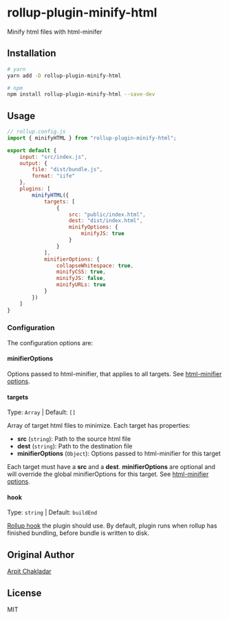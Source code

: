 # rollup-plugin-minify-html

Minify html files with html-minifer

## Installation

```bash
# yarn
yarn add -D rollup-plugin-minify-html

# npm
npm install rollup-plugin-minify-html --save-dev
```

## Usage

```js
// rollup.config.js
import { minifyHTML } from "rollup-plugin-minify-html";

export default {
	input: "src/index.js",
	output: {
		file: "dist/bundle.js",
		format: "iife"
	},
	plugins: [
		minifyHTML({
			targets: [
				{
					src: "public/index.html",
					dest: "dist/index.html",
					minifyOptions: {
						minifyJS: true
					}
				}
			],
			minifierOptions: {
				collapseWhitespace: true,
				minifyCSS: true,
				minifyJS: false,
				minifyURLs: true
			}
		})
	]
}
```

### Configuration

The configuration options are:

#### minifierOptions

Options passed to html-minifier, that applies to all targets. See [html-minifier options](https://github.com/kangax/html-minifier#options-quick-reference).

#### targets

Type: `Array` | Default: `[]`

Array of target html files to minimize. Each target has properties:

- **src** (`string`): Path to the source html file
- **dest** (`string`): Path to the destination file
- **minifierOptions** (`Object`): Options passed to html-minifier for this target

Each target must have a **src** and a **dest**. **minifierOptions** are optional and will override the global minifierOptions for this target. See [html-minifier options](https://github.com/kangax/html-minifier#options-quick-reference).

#### hook

Type: `string` | Default: `buildEnd`

[Rollup hook](https://rollupjs.org/guide/en/#hooks) the plugin should use. By default, plugin runs when rollup has finished bundling, before bundle is written to disk.

## Original Author

[Arpit Chakladar](https://github.com/arpitchakladar)

## License

MIT
